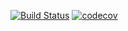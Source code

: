 [![Build Status](https://travis-ci.com/open-synergy/opnsynid-l10n-indonesia-taxform.svg?branch=11.0)](https://travis-ci.com/open-synergy/opnsynid-l10n-indonesia-taxform)
[![codecov](https://codecov.io/gh/open-synergy/opnsynid-l10n-indonesia-taxform/branch/11.0/graph/badge.svg)](https://codecov.io/gh/open-synergy/opnsynid-l10n-indonesia-taxform)
